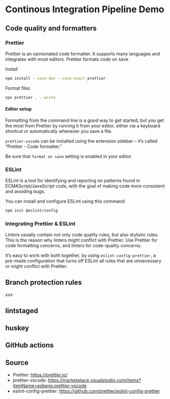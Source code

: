 # Continous Integration Pipeline Demo

## Code quality and formatters

### Prettier

Prettier is an opinionated code formatter. It supports many languages and integrates with most editors. Prettier formats code on save

Install

```bash
npm install --save-dev --save-exact prettier
```

Format files

```bash
npx prettier . --write
```

#### Editor setup

Formatting from the command line is a good way to get started, but you get the most from Prettier by running it from your editor, either via a keyboard shortcut or automatically whenever you save a file.

`prettier-vscode` can be installed using the extension sidebar – it’s called “Prettier - Code formatter.”

Be sure that `format on save` setting is enabled in your editor.

### ESLint

ESLint is a tool for identifying and reporting on patterns found in ECMAScript/JavaScript code, with the goal of making code more consistent and avoiding bugs.

You can install and configure ESLint using this command:

```bash
npm init @eslint/config
```

### Integrating Prettier & ESLint

Linters usually contain not only code quality rules, but also stylistic rules. This is the reason why linters might conflict with Prettier. Use Prettier for code formatting concerns, and linters for code-quality concerns.

It’s easy to work with both together, by using `eslint-config-prettier`, a pre-made configuration that turns off ESLint all rules that are unnecessary or might conflict with Prettier.

## Branch protection rules

xxx

## lintstaged

## huskey

## GitHub actions

## Source

- Prettier: https://prettier.io/
- prettier-vscode: https://marketplace.visualstudio.com/items?itemName=esbenp.prettier-vscode
- eslint-config-prettier: https://github.com/prettier/eslint-config-prettier
